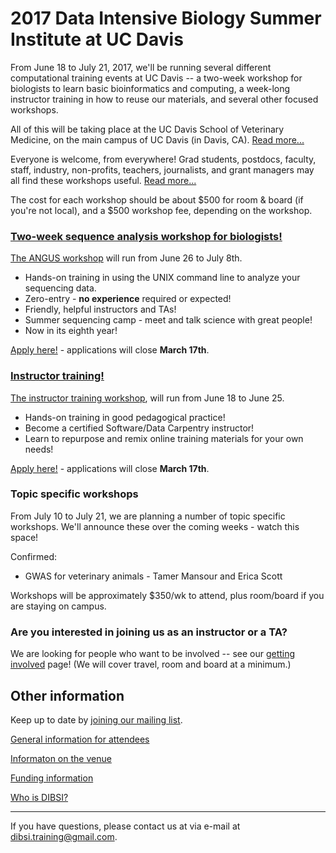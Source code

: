 # 2017 Data Intensive Biology Summer Institute at UC Davis

From June 18 to July 21, 2017, we'll be running several different
computational training events at UC Davis -- a two-week workshop for
biologists to learn basic bioinformatics and computing, a week-long
instructor training in how to reuse our materials, and several other
focused workshops.

All of this will be taking place at the UC Davis School of Veterinary
Medicine, on the main campus of UC Davis (in Davis,
CA). [Read more...](VENUE.html)

Everyone is welcome, from everywhere! Grad students, postdocs,
faculty, staff, industry, non-profits, teachers, journalists, and
grant managers may all find these workshops useful. [Read more...](ATTENDEES.html)

The cost for each workshop should be about $500 for room & board (if
you're not local), and a $500 workshop fee, depending on the workshop.

### [Two-week sequence analysis workshop for biologists!](ANGUS.html)

[The ANGUS workshop](ANGUS.html) will run from June 26 to July 8th.

* Hands-on training in using the UNIX command line to analyze your sequencing data.
* Zero-entry - **no experience** required or expected!
* Friendly, helpful instructors and TAs!
* Summer sequencing camp - meet and talk science with great people!
* Now in its eighth year!

[Apply here!](https://docs.google.com/forms/d/e/1FAIpQLSchSuErTHw9aleA_peGZsXwFHiXmr2GM4OMqgFxqY03DGiL-g/viewform) - applications will close **March 17th**.

### [Instructor training!](instructor-training.html)

[The instructor training workshop](instructor-training.html), will run
from June 18 to June 25.

* Hands-on training in good pedagogical practice!
* Become a certified Software/Data Carpentry instructor!
* Learn to repurpose and remix online training materials for your own needs!

[Apply here!](@@) - applications will close **March 17th**.

### Topic specific workshops

From July 10 to July 21, we are planning a number of topic specific workshops.
We'll announce these over the coming weeks - watch this space!

Confirmed:

* GWAS for veterinary animals - Tamer Mansour and Erica Scott

Workshops will be approximately $350/wk to attend, plus room/board if
you are staying on campus.

### Are you interested in joining us as an instructor or a TA?

We are looking for people who want to be involved -- see our
[getting involved](getting-involved.html) page! (We will cover
travel, room and board at a minimum.)

## Other information

Keep up to date by [joining our mailing list](@@).

[General information for attendees](ATTENDEES.html)

[Informaton on the venue](VENUE.html)

[Funding information](FUNDERS.html)

[Who is DIBSI?](WHO.html)

----

If you have questions, please contact us at via e-mail at [dibsi.training@gmail.com](dibsi.training@gmail.com).
